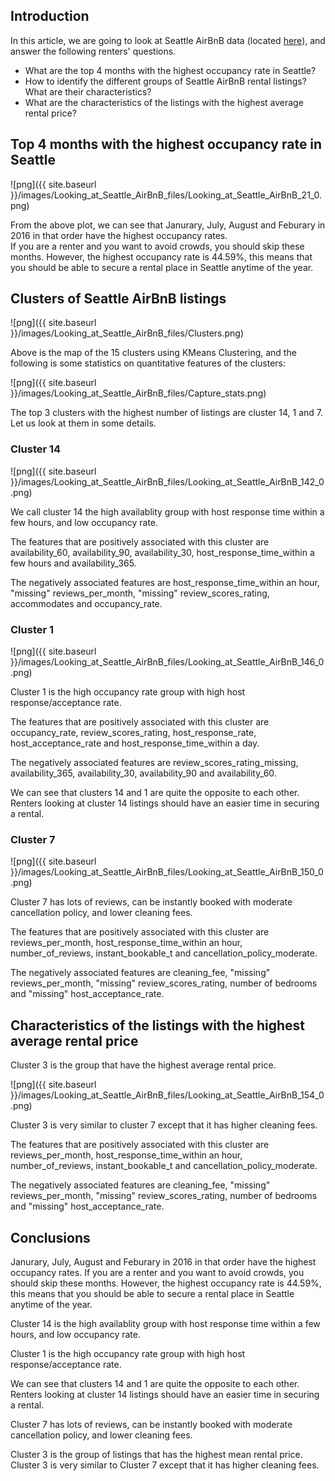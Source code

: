## Introduction

In this article, we are going to look at Seattle AirBnB data (located [here](https://www.kaggle.com/airbnb/seattle/data)), and answer the following renters' questions.   

  * What are the top 4 months with the highest occupancy rate in Seattle?
  * How to identify the different groups of Seattle AirBnB rental listings?  What are their characteristics?
  * What are the characteristics of the listings with the highest average rental price?

## Top 4 months with the highest occupancy rate in Seattle

![png]({{ site.baseurl }}/images/Looking_at_Seattle_AirBnB_files/Looking_at_Seattle_AirBnB_21_0.png)

From the above plot, we can see that Janurary, July, August and Feburary in 2016 in that order have the highest occupancy rates.  
If you are a renter and you want to avoid crowds, you should skip these months.   However, the highest occupancy rate is 44.59%, this means that you should be able to secure a rental place in Seattle anytime of the year.

## Clusters of Seattle AirBnB listings

![png]({{ site.baseurl }}/images/Looking_at_Seattle_AirBnB_files/Clusters.png)

Above is the map of the 15 clusters using KMeans Clustering, and the following is some statistics on quantitative features of the clusters:

![png]({{ site.baseurl }}/images/Looking_at_Seattle_AirBnB_files/Capture_stats.png)

The top 3 clusters with the highest number of listings are cluster 14, 1 and 7.  Let us look at them in some details.

### Cluster 14

![png]({{ site.baseurl }}/images/Looking_at_Seattle_AirBnB_files/Looking_at_Seattle_AirBnB_142_0.png)

We call cluster 14 the high availablity group with host response time within a few hours, and low occupancy rate.   

The features that are positively associated with this cluster are availability_60, availability_90, availability_30, host_response_time_within a few hours and availability_365.   

The negatively associated features are  host_response_time_within an hour, "missing" reviews_per_month,
"missing" review_scores_rating, accommodates and occupancy_rate.


### Cluster 1

![png]({{ site.baseurl }}/images/Looking_at_Seattle_AirBnB_files/Looking_at_Seattle_AirBnB_146_0.png)

Cluster 1 is the high occupancy rate group with high host response/acceptance rate.   

The features that are positively associated with this cluster are occupancy_rate, review_scores_rating, host_response_rate, host_acceptance_rate and host_response_time_within a day.   

The negatively associated features are review_scores_rating_missing, availability_365,
availability_30, availability_90 and availability_60.   

We can see that clusters 14 and 1 are quite the opposite to each other.  Renters looking at cluster 14 listings should have an easier time in securing a rental.

### Cluster 7

![png]({{ site.baseurl }}/images/Looking_at_Seattle_AirBnB_files/Looking_at_Seattle_AirBnB_150_0.png)

Cluster 7 has lots of reviews, can be instantly booked with moderate cancellation policy, and lower cleaning fees.   

The features that are positively associated with this cluster are reviews_per_month, host_response_time_within an hour, number_of_reviews, instant_bookable_t and cancellation_policy_moderate.   

The negatively associated features are  cleaning_fee, "missing" reviews_per_month,
"missing" review_scores_rating, number of bedrooms and "missing" host_acceptance_rate.   


## Characteristics of the listings with the highest average rental price

Cluster 3 is the group that have the highest average rental price.

![png]({{ site.baseurl }}/images/Looking_at_Seattle_AirBnB_files/Looking_at_Seattle_AirBnB_154_0.png)

Cluster 3 is very similar to cluster 7 except that it has higher cleaning fees.   

The features that are positively associated with this cluster are reviews_per_month, host_response_time_within an hour, number_of_reviews, instant_bookable_t and cancellation_policy_moderate.   

The negatively associated features are  cleaning_fee, "missing" reviews_per_month,
"missing" review_scores_rating, number of bedrooms and "missing" host_acceptance_rate.   

## Conclusions

Janurary, July, August and Feburary in 2016 in that order have the highest occupancy rates. If you are a renter and you want to avoid crowds, you should skip these months.   However, the highest occupancy rate is 44.59%, this means that you should be able to secure a rental place in Seattle anytime of the year.   

Cluster 14 is the high availablity group with host response time within a few hours, and low occupancy rate.   

Cluster 1 is the high occupancy rate group with high host response/acceptance rate.   

We can see that clusters 14 and 1 are quite the opposite to each other. Renters looking at cluster 14 listings should have an easier time in securing a rental.

Cluster 7 has lots of reviews, can be instantly booked with moderate cancellation policy, and lower cleaning fees.

Cluster 3 is the group of listings that has the highest mean rental price.  Cluster 3 is very similar to Cluster 7 except that it has higher cleaning fees.

